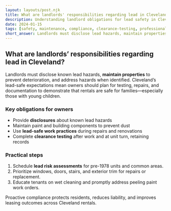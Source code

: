```yaml
---
layout: layouts/post.njk
title: What are landlords' responsibilities regarding lead in Cleveland?
description: Understanding landlord obligations for lead safety in Cleveland rental properties and tenant rights
date: 2024-01-15
tags: [safety, maintenance, compliance, clearance-testing, professional-services]
short_answer: Landlords must disclose lead hazards, maintain properties to prevent deterioration, and address hazards when identified. They cannot evict tenants for reporting lead concerns.
---
```

<h2>What are landlords’ responsibilities regarding lead in Cleveland?</h2>
<p>Landlords must disclose known lead hazards, <strong>maintain properties</strong> to prevent deterioration, and address hazards when identified. Cleveland’s lead-safe expectations mean owners should plan for testing, repairs, and documentation to demonstrate that rentals are safe for families—especially those with young children.</p>
<h3>Key obligations for owners</h3>
<ul>
  <li>Provide <strong>disclosures</strong> about known lead hazards</li>
  <li>Maintain paint and building components to prevent dust</li>
  <li>Use <strong>lead-safe work practices</strong> during repairs and renovations</li>
  <li>Complete <strong>clearance testing</strong> after work and at unit turn, retaining records</li>
</ul>
<h3>Practical steps</h3>
<ol>
  <li>Schedule <strong>lead risk assessments</strong> for pre-1978 units and common areas.</li>
  <li>Prioritize windows, doors, stairs, and exterior trim for repairs or replacement.</li>
  <li>Educate tenants on wet cleaning and promptly address peeling paint work orders.</li>
</ol>
<p>Proactive compliance protects residents, reduces liability, and improves leasing outcomes across Cleveland rentals.</p>
